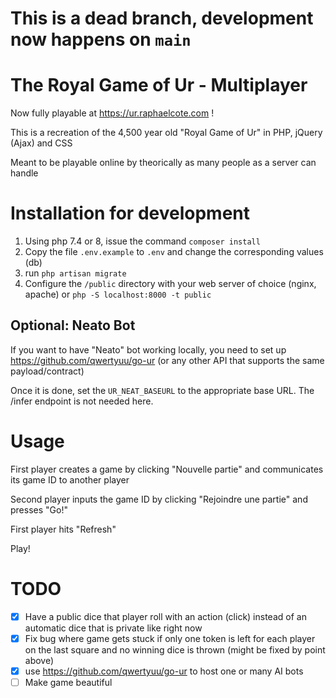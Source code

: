 # This is a dead branch, development now happens on `main`

# The Royal Game of Ur - Multiplayer

Now fully playable at https://ur.raphaelcote.com !

This is a recreation of the 4,500 year old "Royal Game of Ur" in PHP, jQuery (Ajax) and CSS

Meant to be playable online by theorically as many people as a server can handle

# Installation for development

1. Using php 7.4 or 8, issue the command `composer install`
2. Copy the file `.env.example` to `.env` and change the corresponding values (db)
3. run `php artisan migrate`
4. Configure the `/public` directory with your web server of choice (nginx, apache) or `php -S localhost:8000 -t public`

## Optional: Neato Bot

If you want to have "Neato" bot working locally, you need to set up https://github.com/qwertyuu/go-ur (or any other API that supports the same payload/contract)

Once it is done, set the `UR_NEAT_BASEURL` to the appropriate base URL. The /infer endpoint is not needed here.

# Usage

First player creates a game by clicking "Nouvelle partie" and communicates its game ID to another player

Second player inputs the game ID by clicking "Rejoindre une partie" and presses "Go!"

First player hits "Refresh"

Play!

# TODO

- [x] Have a public dice that player roll with an action (click) instead of an automatic dice that is private like right now
- [x] Fix bug where game gets stuck if only one token is left for each player on the last square and no winning dice is thrown (might be fixed by point above)
- [x] use https://github.com/qwertyuu/go-ur to host one or many AI bots
- [ ] Make game beautiful
